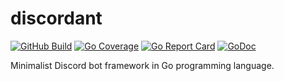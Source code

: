 # discordant
[![GitHub Build](https://github.com/outdead/discordant/workflows/build/badge.svg)](https://github.com/outdead/discordant/actions)
[![Go Coverage](https://github.com/outdead/discordant/wiki/coverage.svg)](https://raw.githack.com/wiki/outdead/discordant/coverage.html)
[![Go Report Card](https://goreportcard.com/badge/github.com/outdead/discordant)](https://goreportcard.com/report/github.com/outdead/discordant)
[![GoDoc](https://img.shields.io/badge/godoc-reference-blue.svg)](https://godoc.org/github.com/outdead/discordant)

Minimalist Discord bot framework in Go programming language. 
